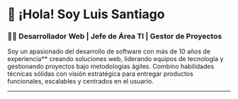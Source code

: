 # 👋 ¡Hola! Soy Luis Santiago  
### 👨‍💻 Desarrollador Web | Jefe de Área TI | Gestor de Proyectos  

Soy un apasionado del desarrollo de software con más de 10 años de experiencia** creando soluciones web, liderando equipos de tecnología y gestionando proyectos bajo metodologías ágiles. 
Combino habilidades técnicas sólidas con visión estratégica para entregar productos funcionales, escalables y centrados en el usuario.

---
